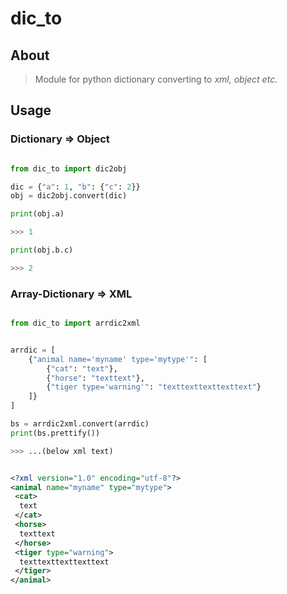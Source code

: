 # dic_to


## About

> Module for python dictionary converting to *xml, object etc.*


## Usage

### Dictionary => Object

```python

from dic_to import dic2obj

dic = {"a": 1, "b": {"c": 2}}
obj = dic2obj.convert(dic)

print(obj.a)

>>> 1

print(obj.b.c)

>>> 2

```

### Array-Dictionary => XML

```python

from dic_to import arrdic2xml


arrdic = [
    {"animal name='myname' type='mytype'": [
        {"cat": "text"},
        {"horse": "texttext"},
        {"tiger type='warning'": "texttexttexttexttext"}
    ]}
]

bs = arrdic2xml.convert(arrdic)
print(bs.prettify())

>>> ...(below xml text)

```

```xml

<?xml version="1.0" encoding="utf-8"?>
<animal name="myname" type="mytype">
 <cat>
  text
 </cat>
 <horse>
  texttext
 </horse>
 <tiger type="warning">
  texttexttexttexttext
 </tiger>
</animal>

```